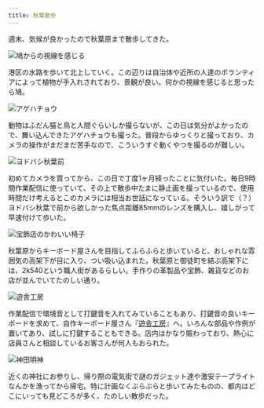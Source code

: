 ```yaml
---
title: 秋葉散歩
---
```

週末、気候が良かったので秋葉原まで散歩してきた。

![](https://lh6.googleusercontent.com/ilIMK06l0Np7o5Wja844c84JMDOlUy1C_VmUrWqyTpWyuWdPr8Zh91hF03BLTlMtS_Jy_D0uXIaZ0l3uqsVxw-9IjdqIK-evAM-w9EFJlJoPJi_XmWhU_gGriPR1m90GW4NyflwIv9VaPz6iSwLOKWY "鳩からの視線を感じる")

港区の水路を歩いて北上していく。この辺りは自治体や近所の人達のボランティアによって植物が手入れされており、景観が良い。何かの視線を感じると思ったら鳩。

![](https://lh6.googleusercontent.com/nwGHyZooNrRz9s1o4zz5ypBuY8rITZJhnx8AN_6Kn_V2hVk-R8MaYxd36ypnbc02rUh2sqHfIf4LD0gIKjfFEkgJW6r_Rhu_IyfnI_uILON8XVTjUSyRNB4ChB5Ks_OOMV_L8RY9D8i1tFkzp0XLt1I "アゲハチョウ")

動物はふだん猫と鳥と人間ぐらいしか撮らないが、この日は気分がよかったので、舞い込んできたアゲハチョウも撮った。普段からゆっくりと撮っており、カメラの操作がまだまだ苦手なので、こういうすぐ動くやつを撮るのが難しい。

![](https://lh4.googleusercontent.com/Mj4xZGLLIwQmyqExOBrFoHFt2OfiM0NGhZlIc9hwWxZYdl7xWhNzevTggYFn0QNPLOzzJQm-ChKftoWt0T-bdnLnNhnmU3winMRT_L9G05wXwrz8lBpKEMqjdU13jT17Eg6_UdH_hyhLgLaE1xuHXqc "ヨドバシ秋葉前")

初めてカメラを買ってから、この日で丁度1ヶ月経ったことに気付いた。毎日9時間作業配信に使っていて、その上で散歩中たまに静止画を撮っているので、使用時間だけ考えるとこのカメラには相当お世話になっている。そういう訳で（？）ヨドバシ秋葉で前から欲しかった焦点距離85mmのレンズを購入し、嬉しがって早速付けて歩いた。

![](https://lh5.googleusercontent.com/BKbR1CIsMa--GSE3yCYzN0rNQ99hNavFCqATgH9-vhFbqSLTz6KtoRvnK0O5C4L3LEfJpAC0pYuhlCHwFmcbIqGVHhNzOcXdQ34GvvngJ0QDNuo75Fp67sRGOmLEWmE_nJLKipMATnATjwR47_kISic "宝飾店のかわいい椅子")

秋葉原からキーボード屋さんを目指してふらふらと歩いていると、おしゃれな雰囲気の高架下が目に入り、つい吸い込まれた。秋葉原と御徒町を結ぶ高架下には、2k540という職人街があるらしい。手作りの革製品や宝飾、雑貨などのお店が並んでいてたのしい通り。

![](https://lh5.googleusercontent.com/gXMHTmjbmrZ4tlYMSDEReG4NPbZ7QmiEWAQIyEcj0tQQqR8RT8KuUmcyXkH0Rit0g9BMy66SDogxLHp0QERWIBVIyjfmhAvI_x30E11KKUAD7FX-hEIZXUDedUIA12_y8N_yIs0VioRhWjY579_SrQ0 "遊舎工房")

作業配信で環境音として打鍵音を入れてみていることもあり、打鍵音の良いキーボードを求めて、自作キーボード屋さん『[遊舎工房](https://yushakobo.jp/)』へ。いろんな部品や作例が置いてあり、試しに打鍵することもできる。店内はかなり賑わっており、熱心に店員さんと相談しているお客さんが何人もおられた。

![](https://lh4.googleusercontent.com/8oznCwoxab4URKc39VXosOY2jhdsEQ7E0_aJb7UkYbptfmnG2bi9VUqAVfSJeiBTZaHc8IhnUkJHFClkG_LcbywBM0CmNiAO-_SCc1sZ_OuGXtmqEZdm-rCowm2sIeY2cwZ1QU8xvsWaiKV99mfYY0o "神田明神")

近くの神社にお参りし、帰り際の電気街で謎のガジェット達や激安テープライトなんかを漁ってから帰宅。特に計画なくぶらぶらと歩いてみたものの、都内はどこにいっても見どころが多く、たのしい散歩だった。
